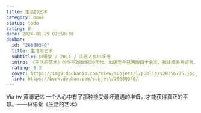 ```yaml
---
title: 生活的艺术
category: book
status: todo
rating: 0
date: 2024-01-29 02:50:38
douban:
  id: "26680340"
  title: 生活的艺术
  subtitle: 林语堂 / 2014 / 江苏人民出版社
  intro: 《生活的艺术》创作于20世纪30年代，出版至今已再版四十余次，被译成多种语言。作者以轻快的笔触展现了中国人的闲情雅趣，将生活的浪漫与优雅进行了完美的呈现。在生活的艺术面前，我们看到了现代快节奏的生活中最为缺乏，也是我们最渴望的闲适情调。这种古典的优雅与从容，是中国人骨子里浪漫情怀的现实表达。穿越历史的尘埃，背负过多的中国人如何在忙碌中保持这种内心的旷达，如何保有并延续这份灵动的性情？闲适人生，是一种充满智慧的处世哲学，更是我们在现代忙碌生活中最需要的生活态度。
  rating: 8.3
  cover: https://img9.doubanio.com/view/subject/l/public/s28356725.jpg
  link: https://book.douban.com/subject/26680340/
---
```


Via tw 黄浦记忆 一个人心中有了那种接受最坏遭遇的准备，才能获得真正的平静。——林语堂《生活的艺术》